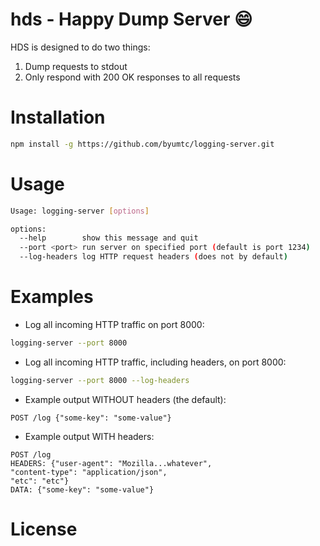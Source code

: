 # hds - Happy Dump Server :smile:

HDS is designed to do two things:
1. Dump requests to stdout
2. Only respond with 200 OK responses to all requests


# Installation
```bash
npm install -g https://github.com/byumtc/logging-server.git
```

# Usage
```bash
Usage: logging-server [options]

options:
  --help        show this message and quit
  --port <port> run server on specified port (default is port 1234)
  --log-headers log HTTP request headers (does not by default)
```

# Examples
- Log all incoming HTTP traffic on port 8000:
```bash
logging-server --port 8000
```
- Log all incoming HTTP traffic, including headers, on port 8000:
```bash
logging-server --port 8000 --log-headers
```
- Example output WITHOUT headers (the default):
```
POST /log {"some-key": "some-value"}
```
- Example output WITH headers:
```
POST /log
HEADERS: {"user-agent": "Mozilla...whatever",
"content-type": "application/json",
"etc": "etc"}
DATA: {"some-key": "some-value"}
```

# License
